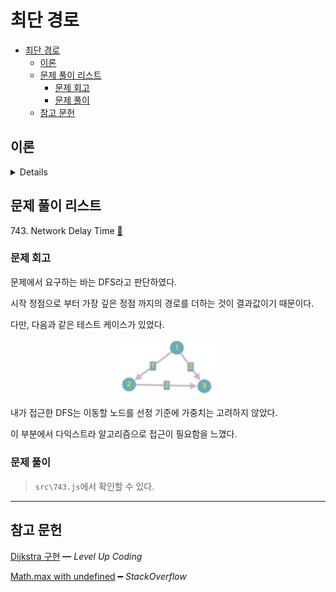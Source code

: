 # 최단 경로

- [최단 경로](#최단-경로)
  - [이론](#이론)
  - [문제 풀이 리스트](#문제-풀이-리스트)
    - [문제 회고](#문제-회고)
    - [문제 풀이](#문제-풀이)
  - [참고 문헌](#참고-문헌)

## 이론

<details>
<br/>

다음 예시 사진을 구현해보았다.

<img width="50%" src="assets/dijkstra.png"/>

그래프는 인접 행렬을 사용하였다.

    {
      'A': [0, 4, 1, Infinity, Infinity],
      'B': [Infinity, 0, Infinity, Infinity, 4],
      'C': [Infinity, 2, 0, 4, Infinity],
      'D': [Infinity, Infinity, Infinity, 0, 4],
      'E': [Infinity, Infinity, Infinity, Infinity, 0]
    }

그래프에서 A를 시작 정점으로 E를 목표 정점이라고 하였을 때,

최단 경로 알고리즘은 대표적으로 2가지가 있다.

- 다익스트라 알고리즘    

    1. 3가지 배열 자료구조가 필요하다.

        - 시작 정점에서 모든 정점까지 최단 경로를 저장하는 배열.

              distances = [ 0, 3, 1, 5, 7 ] 

        - 방문한 정점을 기억하는 배열.

              visited = [ true, true, true, true, true ]

        - 바로 이전 정점을 저장하는 배열.

          이전 정점을 따라 시작 정점까지 가면 거쳐온 정점을 파악할 수 있다.

              parents = [ 'A', 'C', undefined, 'C', 'B' ]

    2. 루프를 돌면서, 간선의 가중치에 따라 최단 경로가 되는 정점을 갱신한다.

- 플로이드 알고리즘      
  
    1. 인접 행렬을 3중 반복 하는 루프로 구성된다.
    2. 지금까지 알고 있던 최단 경로에서 정점 `i → j`
    3. k를 거치는 것이 (정점 `i → k → j`) 최단 경로라면, 인접 행렬의 값을 바꿔준다.

</details>

## 문제 풀이 리스트

<!-- <details> -->
<summary>743. Network Delay Time
  <a href="https://leetcode.com/problems/network-delay-time/">👊</a>
</summary>

### 문제 회고

문제에서 요구하는 바는 DFS라고 판단하였다.

시작 정점으로 부터 가장 깊은 정점 까지의 경로를 더하는 것이 결과값이기 때문이다.

다만, 다음과 같은 테스트 케이스가 있었다.

<center><img width="30%" src="assets/743.jpg"/></center>

내가 접근한 DFS는 이동할 노드를 선정 기준에 가중치는 고려하지 않았다.

이 부분에서 다익스트라 알고리즘으로 접근이 필요함을 느꼈다.

### 문제 풀이

> `src\743.js`에서 확인할 수 있다.

</details>

<hr/>

## 참고 문헌

[Dijkstra 구현](https://levelup.gitconnected.com/finding-the-shortest-path-in-javascript-dijkstras-algorithm-8d16451eea34) ━ *Level Up Coding*

[Math.max with undefined](https://stackoverflow.com/questions/12957405/math-max-and-math-min-nan-on-undefined-entry) ━ *StackOverflow*